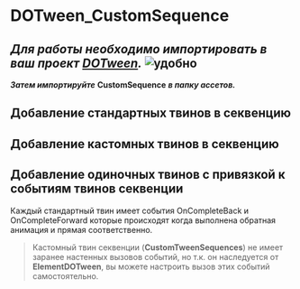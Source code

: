 # DOTween_CustomSequence

 ***Для работы необходимо импортировать в ваш проект [DOTween](https://dotween.demigiant.com/).***
 ![удобно](https://dotween.demigiant.com/_imgs/splash_dotween.png)
 -------------------------------------------------------------------------------------------------------------------------------------------------------
 ***Затем импортируйте*** **CustomSequence** ***в папку ассетов.***

 ## Добавление стандартных твинов в секвенцию

 ## Добавление кастомных твинов в секвенцию

 ## Добавление одиночных твинов с привязкой к событиям твинов секвенции
 Каждый стандартный твин имеет события OnCompleteBack и OnCompleteForward которые происходят когда выполнена обратная анимация и прямая соответственно.
 > Кастомный твин секвенции (**CustomTweenSequences**) не имеет заранее настенных вызовов событий, но т.к. он наследуется от **ElementDOTween**, вы можете настроить вызов этих событий самостоятельно.

